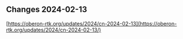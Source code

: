 ## Changes 2024-02-13

[https://oberon-rtk.org/updates/2024/cn-2024-02-13](https://oberon-rtk.org/updates/2024/cn-2024-02-13/)
